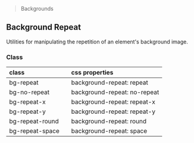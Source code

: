 > Backgrounds

## Background Repeat

Utilities for manipulating the repetition of an element's background image.

### Class

| class |  | css properties |
|:--|:--|:--|
| bg-repeat |  | background-repeat: repeat |
| bg-no-repeat |  | background-repeat: no-repeat |
| bg-repeat-x |  | background-repeat: repeat-x |
| bg-repeat-y |  | background-repeat: repeat-y |
| bg-repeat-round |  | background-repeat: round |
| bg-repeat-space |  | background-repeat: space |
